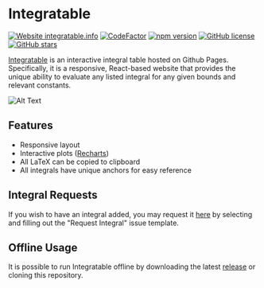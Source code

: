 <h1>Integratable</h1>

[![Website integratable.info](https://img.shields.io/website-up-down-green-red/http/integratable.info.svg)](http://integratable.info/)
[![CodeFactor](https://www.codefactor.io/repository/github/jkguiang/integratable/badge)](https://www.codefactor.io/repository/github/jkguiang/integratable)
[![npm version](https://img.shields.io/badge/npm-v6.9.0-blue.svg)](https://www.npmjs.com/)
[![GitHub license](https://img.shields.io/github/license/jkguiang/integratable.svg)](https://github.com/jkguiang/integratable/blob/master/LICENSE)
[![GitHub stars](https://img.shields.io/github/stars/jkguiang/integratable.svg?style=social&label=Star&maxAge=2592000)](https://GitHub.com/jkguiang/integratable)

[Integratable](https://www.integratable.info/#/) is an interactive integral table hosted on Github Pages. Specifically, it is a responsive, React-based website that provides the unique ability to evaluate any listed integral for any given bounds and relevant constants.

![Alt Text](https://media.giphy.com/media/27IUALBgiUYCfnkgn7/giphy.gif)

## Features
- Responsive layout
- Interactive plots ([Recharts](http://recharts.org/en-US))
- All LaTeX can be copied to clipboard
- All integrals have unique anchors for easy reference

## Integral Requests
If you wish to have an integral added, you may request it [here](https://github.com/jkguiang/integratable/issues/new/choose) by selecting and filling out the "Request Integral" issue template.

## Offline Usage
It is possible to run Integratable offline by downloading the latest [release](https://github.com/jkguiang/integratable/releases) or cloning this repository.
